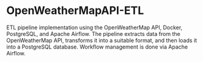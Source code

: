 # OpenWeatherMapAPI-ETL
ETL pipeline implementation using the OpenWeatherMap API, Docker, PostgreSQL, and Apache Airflow. The pipeline extracts data from the OpenWeatherMap API, transforms it into a suitable format, and then loads it into a PostgreSQL database. Workflow management is done via Apache Airflow.
